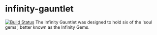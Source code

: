 # infinity-gauntlet
[![Build Status](https://travis-ci.org/pcssi/infinity-gauntlet.svg?branch=master)](https://travis-ci.org/pcssi/infinity-gauntlet)
The Infinity Gauntlet was designed to hold six of the 'soul gems', better known as the Infinity Gems.
